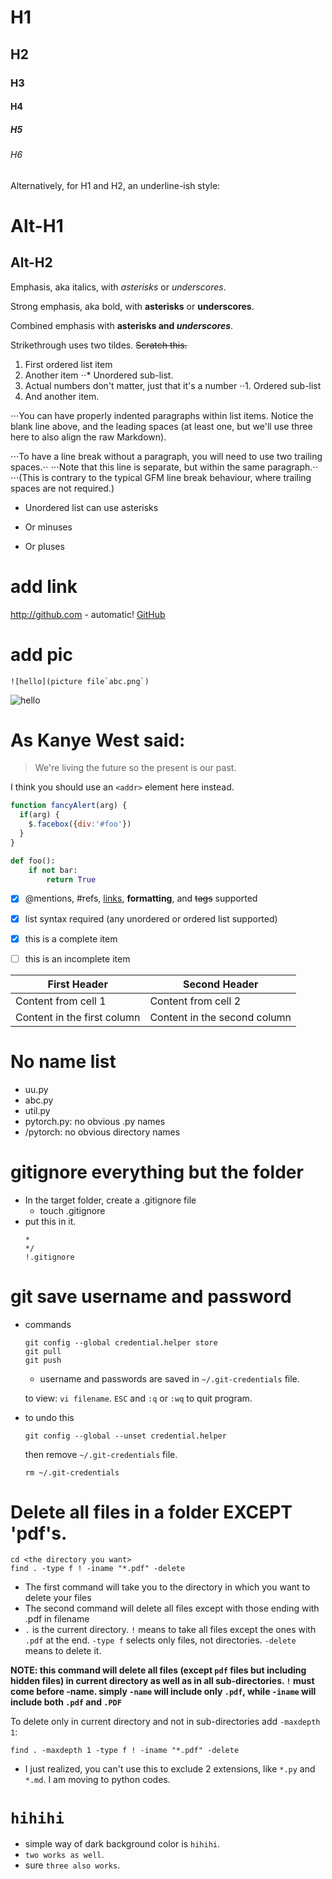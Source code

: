 # H1
## H2
### H3
#### H4
##### H5
###### H6

Alternatively, for H1 and H2, an underline-ish style:

Alt-H1
======

Alt-H2
------

Emphasis, aka italics, with *asterisks* or _underscores_.

Strong emphasis, aka bold, with **asterisks** or __underscores__.

Combined emphasis with **asterisks and _underscores_**.

Strikethrough uses two tildes. ~~Scratch this.~~



1. First ordered list item
2. Another item
⋅⋅* Unordered sub-list. 
1. Actual numbers don't matter, just that it's a number
⋅⋅1. Ordered sub-list
4. And another item.

⋅⋅⋅You can have properly indented paragraphs within list items. Notice the blank line above, and the leading spaces (at least one, but we'll use three here to also align the raw Markdown).

⋅⋅⋅To have a line break without a paragraph, you will need to use two trailing spaces.⋅⋅
⋅⋅⋅Note that this line is separate, but within the same paragraph.⋅⋅
⋅⋅⋅(This is contrary to the typical GFM line break behaviour, where trailing spaces are not required.)

* Unordered list can use asterisks
- Or minuses
+ Or pluses
   
# add link   
http://github.com - automatic!
[GitHub](http://github.com)

# add pic
```text
![hello](picture file`abc.png`)
```
![hello](abc.png)


# As Kanye West said:

> We're living the future so
> the present is our past.


I think you should use an
`<addr>` element here instead.

```javascript
function fancyAlert(arg) {
  if(arg) {
    $.facebox({div:'#foo'})
  }
}
```

```python
def foo():
    if not bar:
        return True
```
- [x] @mentions, #refs, [links](), **formatting**, and <del>tags</del> supported
- [x] list syntax required (any unordered or ordered list supported)
- [x] this is a complete item
- [ ] this is an incomplete item


First Header | Second Header
------------ | -------------
Content from cell 1 | Content from cell 2
Content in the first column | Content in the second column


# No name list
- uu.py
- abc.py
- util.py
- pytorch.py: no obvious .py names
- /pytorch: no obvious directory names

# gitignore everything but the folder
- In the target folder, create a .gitignore file
    - touch .gitignore
- put this in it.
    ```text
    *
    */
    !.gitignore
    ```
# git save username and password
- commands
    ```text
    git config --global credential.helper store
    git pull
    git push
    ```
    - username and passwords are saved in ```~/.git-credentials``` file.
    
    to view: ```vi filename```. ```ESC``` and ```:q``` or ```:wq``` to quit program.
- to undo this
    ```text
    git config --global --unset credential.helper
    ```
    then remove ```~/.git-credentials``` file.
    
    ```text
    rm ~/.git-credentials
    ```

# Delete all files in a folder EXCEPT 'pdf's.

```text
cd <the directory you want>
find . -type f ! -iname "*.pdf" -delete
```
- The first command will take you to the directory in which you want to delete your files
- The second command will delete all files except with those ending with .pdf in filename
- ```.``` is the current directory. ```!``` means to take all files except the ones with ```.pdf``` at the end. ```-type f``` selects only files, not directories. ```-delete``` means to delete it.

 **NOTE: this command will delete all files (except ```pdf``` files but including hidden files) in current directory as well as in all sub-directories. ```!``` must come before -name. simply ```-name``` will include only ```.pdf```, while ```-iname``` will include both ```.pdf``` and ```.PDF```**

To delete only in current directory and not in sub-directories add ```-maxdepth 1```:
```text
find . -maxdepth 1 -type f ! -iname "*.pdf" -delete
```
- I just realized, you can't use this to exclude 2 extensions, like ```*.py``` and ```*.md```.
I am moving to python codes.

# `hihihi`
- simple way of dark background color is `hihihi`.
- ``two works as well``.
- sure ```three also works```.
